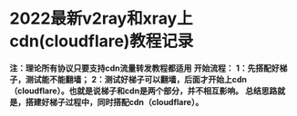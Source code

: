 # 2022最新v2ray和xray上cdn(cloudflare)教程记录

**注：理论所有协议只要支持cdn流量转发教程都适用**
**开始流程：**
**1：先搭配好梯子，测试能不能翻墙；**
**2：测试好梯子可以翻墙，后面才开始上cdn（cloudflare）。也就是说梯子和cdn是两个部分，并不相互影响。**
**总结思路就是，搭建好梯子过程中，同时搭配cdn（cloudflare）。**
